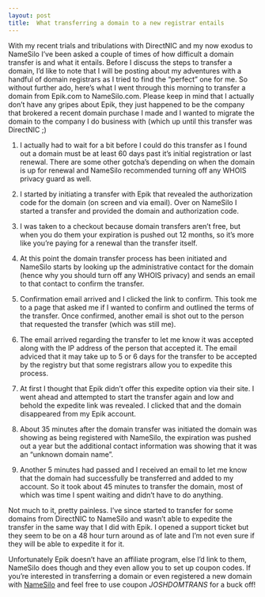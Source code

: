 ```yaml
---
layout: post
title:  What transferring a domain to a new registrar entails
---
```


With my recent trials and tribulations with DirectNIC and my now exodus to NameSilo I’ve been asked a couple of times of how difficult a domain transfer is and what it entails. Before I discuss the steps to transfer a domain, I’d like to note that I will be posting about my adventures with a handful of domain registrars as I tried to find the “perfect” one for me. So without further ado, here’s what I went through this morning to transfer a domain from Epik.com to NameSilo.com. Please keep in mind that I actually don’t have any gripes about Epik, they just happened to be the company that brokered a recent domain purchase I made and I wanted to migrate the domain to the company I do business with (which up until this transfer was DirectNIC ;)

1. I actually had to wait for a bit before I could do this transfer as I found out a domain must be at least 60 days past it’s initial registration or last renewal. There are some other gotcha’s depending on when the domain is up for renewal and NameSilo recommended turning off any WHOIS privacy guard as well.

2. I started by initiating a transfer with Epik that revealed the authorization code for the domain (on screen and via email). Over on NameSilo I started a transfer and provided the domain and authorization code.

3. I was taken to a checkout because domain transfers aren’t free, but when you do them your expiration is pushed out 12 months, so it’s more like you’re paying for a renewal than the transfer itself.

4. At this point the domain transfer process has been initiated and NameSilo starts by looking up the administrative contact for the domain (hence why you should turn off any WHOIS privacy) and sends an email to that contact to confirm the transfer.

5. Confirmation email arrived and I clicked the link to confirm. This took me to a page that asked me if I wanted to confirm and outlined the terms of the transfer. Once confirmed, another email is shot out to the person that requested the transfer (which was still me).

6. The email arrived regarding the transfer to let me know it was accepted along with the IP address of the person that accepted it. The email adviced that it may take up to 5 or 6 days for the transfer to be accepted by the registry but that some registrars allow you to expedite this process.

7. At first I thought that Epik didn’t offer this expedite option via their site. I went ahead and attempted to start the transfer again and low and behold the expedite link was revealed. I clicked that and the domain disappeared from my Epik account.

8. About 35 minutes after the domain transfer was initiated the domain was showing as being registered with NameSilo, the expiration was pushed out a year but the additional contact information was showing that it was an “unknown domain name”.

9. Another 5 minutes had passed and I received an email to let me know that the domain had successfully be transferred and added to my account. So it took about 45 minutes to transfer the domain, most of which was time I spent waiting and didn’t have to do anything.

Not much to it, pretty painless. I’ve since started to transfer for some domains from DirectNIC to NameSilo and wasn’t able to expedite the transfer in the same way that I did with Epik. I opened a support ticket but they seem to be on a 48 hour turn around as of late and I’m not even sure if they will be able to expedite it for it.

Unfortunately Epik doesn’t have an affiliate program, else I’d link to them, NameSilo does though and they even allow you to set up coupon codes. If you’re interested in transferring a domain or even registered a new domain with [NameSilo](http://www.namesilo.com/pricing.php?rid=00cdb43vy) and feel free to use coupon *JOSHDOMTRANS* for a buck off!

